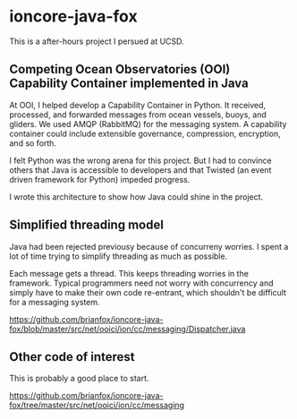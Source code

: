 # ioncore-java-fox
This is a after-hours project I persued at UCSD. 

## Competing Ocean Observatories (OOI) Capability Container implemented in Java

At OOI, I helped develop a Capability Container in Python.  It received, processed, and forwarded
messages from ocean vessels, buoys, and gliders.  We used AMQP (RabbitMQ) for the messaging system.
A capability container could include extensible governance, compression, encryption, and so forth.

I felt Python was the wrong arena for this project.  But I had to convince others
that Java is accessible to developers and that Twisted (an event driven framework for
Python) impeded progress.

I wrote this architecture to show how Java could shine in the project.

## Simplified threading model

Java had been rejected previousy because of concurreny worries.  I spent a lot of time trying to
simplify threading as much as possible.

Each message gets a thread.  This keeps threading worries in the framework.  Typical programmers 
need not worry with concurrency and simply have to make their own code re-entrant, which shouldn't
be difficult for a messaging system.  

https://github.com/brianfox/ioncore-java-fox/blob/master/src/net/ooici/ion/cc/messaging/Dispatcher.java

## Other code of interest

This is probably a good place to start.

https://github.com/brianfox/ioncore-java-fox/tree/master/src/net/ooici/ion/cc/messaging
